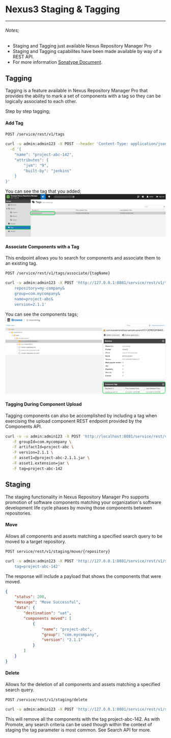 # Nexus3 Staging & Tagging
___
###### Notes;
- Staging and Tagging just available Nexus Repository Manager Pro
- Staging and Tagging capabilites have been made available by way of a REST API.
- For more information [Sonatype Document](https://help.sonatype.com/repomanager3).
## Tagging

Tagging is a feature available in Nexus Repository Manager Pro that provides the ability to mark a set of components with a tag so they can be logically associated to each other. 
    
Step by step tagging; 

#### Add Tag

```
POST /service/rest/v1/tags 
```
```sh
curl -u admin:admin123 -X POST --header 'Content-Type: application/json' http://127.0.0.1:8081/service/rest/v1/tags \
  -d '{
    "name": "project-abc-142",
    "attributes": {
        "jvm": "9",
        "built-by": "jenkins"
    }
}'
```
You can see the tag that you added;
![alt text](https://raw.githubusercontent.com/acedemand/nexus3-workshop/master/staging%26tagging-repo/pics/TagsMenu.png "Tagging Page")

#### Associate Components with a Tag
This endpoint allows you to search for components and associate them to an existing tag.
```
POST /service/rest/v1/tags/associate/{tagName}
```
```sh
curl -u admin:admin123 -X POST 'http://127.0.0.1:8081/service/rest/v1/tags/associate/project-abc-142?
    repository=my-company&
    group=com.mycompany&
    name=project-abc&
    version=2.1.1'
```
You can see the components tags;
![alt text](https://raw.githubusercontent.com/acedemand/nexus3-workshop/master/staging%26tagging-repo/pics/ComponenetMenu.png "Component Page")

#### Tagging During Component Upload
Tagging components can also be accomplished by including a tag when exercising the upload component REST endpoint provided by the Components API. 
```sh
curl -v -u admin:admin123 -X POST 'http://localhost:8081/service/rest/v1/components?repository=my-company' \
   -F groupId=com.mycompany \
   -F artifactId=project-abc \
   -F version=2.1.1 \
   -F asset1=@project-abc-2.1.1.jar \
   -F asset1.extension=jar \
   -F tag=project-abc-142
```
## Staging
The staging functionality in Nexus Repository Manager Pro supports promotion of software components matching your organization's software development life cycle phases by moving those components between repositories.
#### Move
Allows all components and assets matching a specified search query to be moved to a target repository.
```
POST service/rest/v1/staging/move/{repository}
```
```sh
curl -u admin:admin123 -X POST 'http://127.0.0.1:8081/service/rest/v1/staging/move/uat?
    tag=project-abc-142'
```
The response will include a payload that shows the components that were moved.
```json
{
    "status": 200,
    "message": "Move Successful",
    "data": {
        "destination": "uat",
        "components moved": [
            {
                "name": "project-abc",
                "group": "com.mycompany",
                "version": "2.1.1"
            }
        ]
    }
}
```

#### Delete
Allows for the deletion of all components and assets matching a specified search query.
```
POST /service/rest/v1/staging/delete
```
```sh
curl -u admin:admin123 -X POST 'http://127.0.0.1:8081/service/rest/v1/staging/delete?tag=project-abc-142'
```
This will remove all the components with the tag project-abc-142. As with Promote, any search criteria can be used though within the context of staging the tag parameter is most common. See Search API for more.


